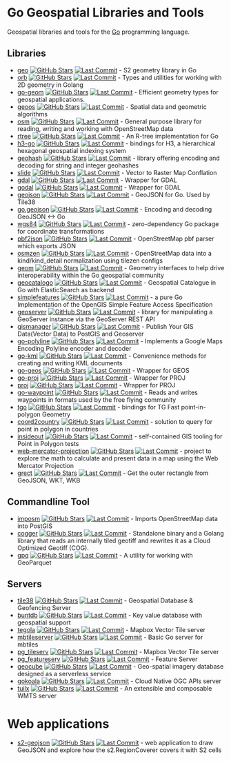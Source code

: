 # Go Geospatial Libraries and Tools

Geospatial libraries and tools for the [Go](https://go.dev/) programming language.

## Libraries

- [geo](https://github.com/golang/geo) [![GitHub Stars](https://img.shields.io/github/stars/golang/geo)](https://github.com/golang/geo) [![Last Commit](https://img.shields.io/github/last-commit/golang/geo/master)](https://github.com/golang/geo) - S2 geometry library in Go 
- [orb](https://github.com/paulmach/orb) [![GitHub Stars](https://img.shields.io/github/stars/paulmach/orb)](https://github.com/paulmach/orb) [![Last Commit](https://img.shields.io/github/last-commit/paulmach/orb/master)](https://github.com/paulmach/orb) - Types and utilities for working with 2D geometry in Golang
- [go-geom](https://github.com/twpayne/go-geom) [![GitHub Stars](https://img.shields.io/github/stars/twpayne/go-geom)](https://github.com/twpayne/go-geom) [![Last Commit](https://img.shields.io/github/last-commit/twpayne/go-geom/master)](https://github.com/twpayne/go-geom) - Efficient geometry types for geospatial applications.
- [geoos](https://github.com/spatial-go/geoos) [![GitHub Stars](https://img.shields.io/github/stars/spatial-go/geoos)](https://github.com/spatial-go/geoos) [![Last Commit](https://img.shields.io/github/last-commit/spatial-go/geoos/main)](https://github.com/spatial-go/geoos) - Spatial data and geometric algorithms
- [osm](https://github.com/paulmach/osm) [![GitHub Stars](https://img.shields.io/github/stars/paulmach/osm)](https://github.com/paulmach/osm) [![Last Commit](https://img.shields.io/github/last-commit/paulmach/osm/master)](https://github.com/paulmach/osm) - General purpose library for reading, writing and working with OpenStreetMap data
- [rtree](https://github.com/tidwall/rtree) [![GitHub Stars](https://img.shields.io/github/stars/tidwall/rtree)](https://github.com/tidwall/rtree) [![Last Commit](https://img.shields.io/github/last-commit/tidwall/rtree/master)](https://github.com/tidwall/rtree) - An R-tree implementation for Go 
- [h3-go](https://github.com/uber/h3-go) [![GitHub Stars](https://img.shields.io/github/stars/uber/h3-go)](https://github.com/uber/h3-go) [![Last Commit](https://img.shields.io/github/last-commit/uber/h3-go/master)](https://github.com/uber/h3-go) - bindings for H3, a hierarchical hexagonal geospatial indexing system
- [geohash](https://github.com/mmcloughlin/geohash) [![GitHub Stars](https://img.shields.io/github/stars/mmcloughlin/geohash)](https://github.com/mmcloughlin/geohash) [![Last Commit](https://img.shields.io/github/last-commit/mmcloughlin/geohash/master)](https://github.com/mmcloughlin/geohash) - library offering encoding and decoding for string and integer geohashes
- [slide](https://github.com/paulmach/slide) [![GitHub Stars](https://img.shields.io/github/stars/paulmach/slide)](https://github.com/paulmach/slide) [![Last Commit](https://img.shields.io/github/last-commit/paulmach/slide/master)](https://github.com/paulmach/slide) - Vector to Raster Map Conflation
- [gdal](https://github.com/lukeroth/gdal) [![GitHub Stars](https://img.shields.io/github/stars/lukeroth/gdal)](https://github.com/lukeroth/gdal) [![Last Commit](https://img.shields.io/github/last-commit/lukeroth/gdal/master)](https://github.com/lukeroth/gdal) - Wrapper for GDAL
- [godal](https://github.com/airbusgeo/godal) [![GitHub Stars](https://img.shields.io/github/stars/airbusgeo/godal)](https://github.com/airbusgeo/godal) [![Last Commit](https://img.shields.io/github/last-commit/airbusgeo/godal/main)](https://github.com/airbusgeo/godal) - Wrapper for GDAL
- [geojson](https://github.com/tidwall/geojson) [![GitHub Stars](https://img.shields.io/github/stars/tidwall/geojson)](https://github.com/tidwall/geojson) [![Last Commit](https://img.shields.io/github/last-commit/tidwall/geojson/master)](https://github.com/tidwall/geojson) - GeoJSON for Go. Used by Tile38 
- [go.geojson](https://github.com/paulmach/go.geojson) [![GitHub Stars](https://img.shields.io/github/stars/paulmach/go.geojson)](https://github.com/paulmach/go.geojson) [![Last Commit](https://img.shields.io/github/last-commit/paulmach/go.geojson/master)](https://github.com/paulmach/go.geojson) - Encoding and decoding GeoJSON <-> Go
- [wgs84](https://github.com/wroge/wgs84) [![GitHub Stars](https://img.shields.io/github/stars/wroge/wgs84)](https://github.com/wroge/wgs84) [![Last Commit](https://img.shields.io/github/last-commit/wroge/wgs84/master)](https://github.com/wroge/wgs84) - zero-dependency Go package for coordinate transformations
- [pbf2json](https://github.com/pelias/pbf2json) [![GitHub Stars](https://img.shields.io/github/stars/pelias/pbf2json)](https://github.com/pelias/pbf2json) [![Last Commit](https://img.shields.io/github/last-commit/pelias/pbf2json/master)](https://github.com/pelias/pbf2json) - OpenStreetMap pbf parser which exports JSON
- [osmzen](https://github.com/paulmach/osmzen) [![GitHub Stars](https://img.shields.io/github/stars/paulmach/osmzen)](https://github.com/paulmach/osmzen) [![Last Commit](https://img.shields.io/github/last-commit/paulmach/osmzen/master)](https://github.com/paulmach/osmzen) - OpenStreetMap data into a kind/kind_detail normalization using tilezen configs
- [geom](https://github.com/go-spatial/geom) [![GitHub Stars](https://img.shields.io/github/stars/go-spatial/geom)](https://github.com/go-spatial/geom) [![Last Commit](https://img.shields.io/github/last-commit/go-spatial/geom/master)](https://github.com/go-spatial/geom) - Geometry interfaces to help drive interoperability within the Go geospatial community 
- [geocatalogo](https://github.com/go-spatial/geocatalogo) [![GitHub Stars](https://img.shields.io/github/stars/go-spatial/geocatalogo)](https://github.com/go-spatial/geocatalogo) [![Last Commit](https://img.shields.io/github/last-commit/go-spatial/geocatalogo/master)](https://github.com/go-spatial/geocatalogo) - Geospatial Catalogue in Go with ElasticSearch as backend
- [simplefeatures](https://github.com/peterstace/simplefeatures) [![GitHub Stars](https://img.shields.io/github/stars/peterstace/simplefeatures)](https://github.com/peterstace/simplefeatures) [![Last Commit](https://img.shields.io/github/last-commit/peterstace/simplefeatures/master)](https://github.com/peterstace/simplefeatures) - a pure Go Implementation of the OpenGIS Simple Feature Access Specification 
- [geoserver](https://github.com/hishamkaram/geoserver) [![GitHub Stars](https://img.shields.io/github/stars/hishamkaram/geoserver)](https://github.com/hishamkaram/geoserver) [![Last Commit](https://img.shields.io/github/last-commit/hishamkaram/geoserver/master)](https://github.com/hishamkaram/geoserver) - library for manipulating a GeoServer instance via the GeoServer REST API
- [gismanager](https://github.com/hishamkaram/gismanager) [![GitHub Stars](https://img.shields.io/github/stars/hishamkaram/gismanager)](https://github.com/hishamkaram/gismanager) [![Last Commit](https://img.shields.io/github/last-commit/hishamkaram/gismanager/master)](https://github.com/hishamkaram/gismanager) - Publish Your GIS Data(Vector Data) to PostGIS and Geoserver 
- [go-polyline](https://github.com/twpayne/go-polyline) [![GitHub Stars](https://img.shields.io/github/stars/twpayne/go-polyline)](https://github.com/twpayne/go-polyline) [![Last Commit](https://img.shields.io/github/last-commit/twpayne/go-polyline/master)](https://github.com/twpayne/go-polyline) - Implements a Google Maps Encoding Polyline encoder and decoder
- [go-kml](https://github.com/twpayne/go-kml) [![GitHub Stars](https://img.shields.io/github/stars/twpayne/go-kml)](https://github.com/twpayne/go-kml) [![Last Commit](https://img.shields.io/github/last-commit/twpayne/go-kml/master)](https://github.com/twpayne/go-kml) - Convenience methods for creating and writing KML documents
- [go-geos](https://github.com/twpayne/go-geos) [![GitHub Stars](https://img.shields.io/github/stars/twpayne/go-geos)](https://github.com/twpayne/go-geos) [![Last Commit](https://img.shields.io/github/last-commit/twpayne/go-geos/master)](https://github.com/twpayne/go-geos) - Wrapper for GEOS
- [go-proj](https://github.com/twpayne/go-proj) [![GitHub Stars](https://img.shields.io/github/stars/twpayne/go-proj)](https://github.com/twpayne/go-proj) [![Last Commit](https://img.shields.io/github/last-commit/twpayne/go-proj/master)](https://github.com/twpayne/go-proj) - Wrapper for PROJ
- [proj](https://github.com/go-spatial/proj) [![GitHub Stars](https://img.shields.io/github/stars/go-spatial/proj)](https://github.com/go-spatial/proj) [![Last Commit](https://img.shields.io/github/last-commit/go-spatial/proj/master)](https://github.com/go-spatial/proj) - Wrapper for PROJ
- [go-waypoint](https://github.com/twpayne/go-waypoint) [![GitHub Stars](https://img.shields.io/github/stars/twpayne/go-waypoint)](https://github.com/twpayne/go-waypoint) [![Last Commit](https://img.shields.io/github/last-commit/twpayne/go-waypoint/master)](https://github.com/twpayne/go-waypoint) - Reads and writes waypoints in formats used by the free flying community
- [tgo](https://github.com/akhenakh/tgo) [![GitHub Stars](https://img.shields.io/github/stars/akhenakh/tgo)](https://github.com/akhenakh/tgo) [![Last Commit](https://img.shields.io/github/last-commit/akhenakh/tgo/master)](https://github.com/akhenakh/tgo) - bindings for TG Fast point-in-polygon Geometry
- [coord2country](https://github.com/akhenakh/coord2country) [![GitHub Stars](https://img.shields.io/github/stars/akhenakh/coord2country)](https://github.com/akhenakh/coord2country) [![Last Commit](https://img.shields.io/github/last-commit/akhenakh/coord2country/master)](https://github.com/akhenakh/coord2country) - solution to query for point in polygon in countries 
- [insideout](https://github.com/akhenakh/insideout) [![GitHub Stars](https://img.shields.io/github/stars/akhenakh/insideout)](https://github.com/akhenakh/insideout) [![Last Commit](https://img.shields.io/github/last-commit/akhenakh/insideout/master)](https://github.com/akhenakh/insideout) - self-contained GIS tooling for Point in Polygon tests 
- [web-mercator-projection](https://github.com/jorelosorio/web-mercator-projection) [![GitHub Stars](https://img.shields.io/github/stars/jorelosorio/web-mercator-projection)](https://github.com/jorelosorio/web-mercator-projection) [![Last Commit](https://img.shields.io/github/last-commit/jorelosorio/web-mercator-projection/master)](https://github.com/jorelosorio/web-mercator-projection) - project to explore the math to calculate and present data in a map using the Web Mercator Projection
- [grect](https://github.com/tidwall/grect) [![GitHub Stars](https://img.shields.io/github/stars/tidwall/grect)](https://github.com/tidwall/grect) [![Last Commit](https://img.shields.io/github/last-commit/tidwall/grect/master)](https://github.com/tidwall/grect) - Get the outer rectangle from GeoJSON, WKT, WKB

## Commandline Tool

- [imposm](https://github.com/omniscale/imposm3) [![GitHub Stars](https://img.shields.io/github/stars/omniscale/imposm3)](https://github.com/omniscale/imposm3) [![Last Commit](https://img.shields.io/github/last-commit/omniscale/imposm3/master)](https://github.com/omniscale/imposm3) - Imports OpenStreetMap data into PostGIS
- [cogger](https://github.com/airbusgeo/cogger) [![GitHub Stars](https://img.shields.io/github/stars/airbusgeo/cogger)](https://github.com/airbusgeo/cogger) [![Last Commit](https://img.shields.io/github/last-commit/airbusgeo/cogger/main)](https://github.com/airbusgeo/cogger) - Standalone binary and a Golang library that reads an internally tiled geotiff and rewrites it as a Cloud Optimized Geotiff (COG).
- [gpq](https://github.com/planetlabs/gpq) [![GitHub Stars](https://img.shields.io/github/stars/planetlabs/gpq)](https://github.com/planetlabs/gpq) [![Last Commit](https://img.shields.io/github/last-commit/planetlabs/gpq/main)](https://github.com/planetlabs/gpq) - A utility for working with GeoParquet

## Servers

- [tile38](https://tile38.com/) [![GitHub Stars](https://img.shields.io/github/stars/tidwall/tile38)](https://github.com/tidwall/tile38) [![Last Commit](https://img.shields.io/github/last-commit/tidwall/tile38/master)](https://github.com/tidwall/tile38) - Geospatial Database & Geofencing Server
- [buntdb](https://github.com/tidwall/buntdb) [![GitHub Stars](https://img.shields.io/github/stars/tidwall/buntdb)](https://github.com/tidwall/buntdb) [![Last Commit](https://img.shields.io/github/last-commit/tidwall/buntdb/master)](https://github.com/tidwall/buntdb) - Key value database with geospatial support
- [tegola](https://github.com/go-spatial/tegola) [![GitHub Stars](https://img.shields.io/github/stars/go-spatial/tegola)](https://github.com/go-spatial/tegola) [![Last Commit](https://img.shields.io/github/last-commit/go-spatial/tegola/master)](https://github.com/go-spatial/tegola) - Mapbox Vector Tile server
- [mbtileserver](https://github.com/consbio/mbtileserver) [![GitHub Stars](https://img.shields.io/github/stars/consbio/mbtileserver)](https://github.com/consbio/mbtileserver) [![Last Commit](https://img.shields.io/github/last-commit/consbio/mbtileserver/master)](https://github.com/consbio/mbtileserver) - Basic Go server for mbtiles 
- [pg_tileserv](https://github.com/CrunchyData/pg_tileserv) [![GitHub Stars](https://img.shields.io/github/stars/CrunchyData/pg_tileserv)](https://github.com/CrunchyData/pg_tileserv) [![Last Commit](https://img.shields.io/github/last-commit/CrunchyData/pg_tileserv/master)](https://github.com/CrunchyData/pg_tileserv) - Mapbox Vector Tile server
- [pg_featureserv](https://github.com/CrunchyData/pg_featureserv) [![GitHub Stars](https://img.shields.io/github/stars/CrunchyData/pg_featureserv)](https://github.com/CrunchyData/pg_featureserv) [![Last Commit](https://img.shields.io/github/last-commit/CrunchyData/pg_featureserv/master)](https://github.com/CrunchyData/pg_featureserv) - Feature Server
- [geocube](https://github.com/airbusgeo/geocube) [![GitHub Stars](https://img.shields.io/github/stars/airbusgeo/geocube)](https://github.com/airbusgeo/geocube) [![Last Commit](https://img.shields.io/github/last-commit/airbusgeo/geocube/main)](https://github.com/airbusgeo/geocube) - Geo-spatial imagery database designed as a serverless service
- [gokoala](https://github.com/PDOK/gokoala) [![GitHub Stars](https://img.shields.io/github/stars/PDOK/gokoala)](https://github.com/PDOK/gokoala) [![Last Commit](https://img.shields.io/github/last-commit/PDOK/gokoala/master)](https://github.com/PDOK/gokoala) - Cloud Native OGC APIs server
- [tuilx](https://github.com/chavacava/tuilx) [![GitHub Stars](https://img.shields.io/github/stars/chavacava/tuilx)](https://github.com/chavacava/tuilx) [![Last Commit](https://img.shields.io/github/last-commit/chavacava/tuilx/master)](https://github.com/chavacava/tuilx) - An extensible and composable WMTS server

# Web applications

- [s2-geojson](https://github.com/pantrif/s2-geojson) [![GitHub Stars](https://img.shields.io/github/stars/pantrif/s2-geojson)](https://github.com/pantrif/s2-geojson) [![Last Commit](https://img.shields.io/github/last-commit/pantrif/s2-geojson/master)](https://github.com/pantrif/s2-geojson) - web application to draw GeoJSON and explore how the s2.RegionCoverer covers it with S2 cells 
